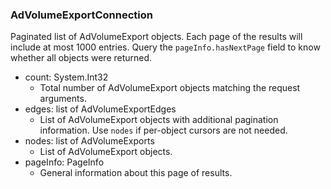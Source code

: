 ### AdVolumeExportConnection
Paginated list of AdVolumeExport objects. Each page of the results will include at most 1000 entries. Query the `pageInfo.hasNextPage` field to know whether all objects were returned.

- count: System.Int32
  - Total number of AdVolumeExport objects matching the request arguments.
- edges: list of AdVolumeExportEdges
  - List of AdVolumeExport objects with additional pagination information. Use `nodes` if per-object cursors are not needed.
- nodes: list of AdVolumeExports
  - List of AdVolumeExport objects.
- pageInfo: PageInfo
  - General information about this page of results.
